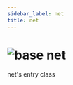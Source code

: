 ```yaml
---
sidebar_label: net
title: net
---
```


# <img src='/img/wiki/base.png' alt='base' classname='env-tag' /> net
net's entry class<br/>

